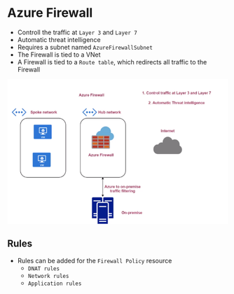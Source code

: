# Azure Firewall

- Controll the traffic at `Layer 3` and `Layer 7`
- Automatic threat intelligence
- Requires a subnet named `AzureFirewallSubnet`
- The Firewall is tied to a VNet
- A Firewall is tied to a `Route table`, which redirects all traffic to the Firewall

![Firewall](../images/firewall.png)

## Rules

- Rules can be added for the `Firewall Policy` resource
  - `DNAT rules`
  - `Network rules`
  - `Application rules`
